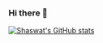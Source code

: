 ### Hi there 👋

<!--
**shaswat-satyam/shaswat-satyam** is a ✨ _special_ ✨ repository because its `README.md` (this file) appears on your GitHub profile.

Here are some ideas to get you started:

- 🔭 I’m currently working on Ruby on Rails and DSA
- 🌱 I’m currently learning Rails, C++ and Web Development
- 👯 I’m looking to collaborate on projects
- 🤔 I’m looking for help with studies
- 💬 Ask me about various development resources
- 📫 How to reach me: Connect with me at LinkedIn, Instagram 
- 😄 Pronouns: He/Him
- ⚡ Fun fact: ...
-->

[![Shaswat's GitHub stats](https://github-readme-stats.vercel.app/api?username=shaswat-satyam)](https://github.com/anuraghazra/github-readme-stats)
